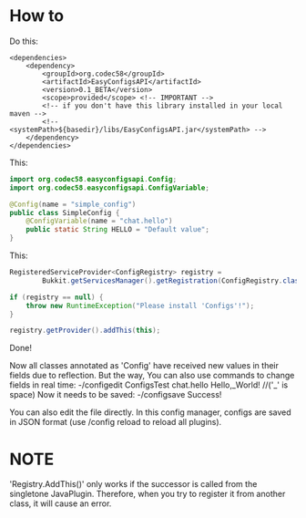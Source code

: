 # How to
Do this:
```pom
<dependencies>
    <dependency>
        <groupId>org.codec58</groupId>
        <artifactId>EasyConfigsAPI</artifactId>
        <version>0.1_BETA</version>
        <scope>provided</scope> <!-- IMPORTANT -->
        <!-- if you don't have this library installed in your local maven -->
        <!-- <systemPath>${basedir}/libs/EasyConfigsAPI.jar</systemPath> -->
    </dependency>
</dependencies>
```
This:
```java
import org.codec58.easyconfigsapi.Config;
import org.codec58.easyconfigsapi.ConfigVariable;

@Config(name = "simple_config")
public class SimpleConfig {
    @ConfigVariable(name = "chat.hello")
    public static String HELLO = "Default value";
}
```
This:
```java
RegisteredServiceProvider<ConfigRegistry> registry =
        Bukkit.getServicesManager().getRegistration(ConfigRegistry.class);

if (registry == null) {
    throw new RuntimeException("Please install 'Configs'!");
}

registry.getProvider().addThis(this);
```
Done!

Now all classes annotated as 'Config' have received new values in their fields due to reflection. But the way, You can also use commands to change fields in real time:
    -/configedit ConfigsTest chat.hello Hello,_World! //('\_' is space)
Now it needs to be saved:
    -/configsave
Success!

You can also edit the file directly. In this config manager, configs are saved in JSON format (use /config reload to reload all plugins).

# NOTE
'Registry.AddThis()' only works if the successor is called from the singletone JavaPlugin. Therefore, when you try to register it from another class, it will cause an error.

